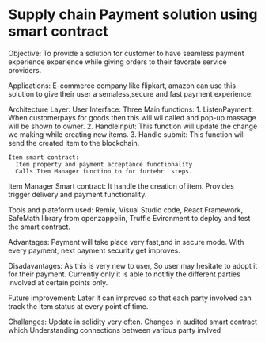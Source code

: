 # Supply chain Payment solution using smart contract
  Objective: To provide a solution for customer to have seamless payment experience experience while giving orders to their favorate service providers.

Applications:
E-commerce company like flipkart, amazon can use this solution to give their user a semaless,secure and fast payment experience. 


Architecture Layer:
  User Interface:
     Three Main functions:
     1. ListenPayment: When customerpays for goods then this will wil called and pop-up massage will be shown to owner. 
     2. HandleInput: This function will update the change we making while creating new items.
     3. Handle submit: This function will send the created item to the blockchain.
     
  
    Item smart contract:
      Item property and payment acceptance functionality
      Calls Item Manager function to for furtehr  steps.
      
   Item Manager Smart contract:
      It handle the creation of item.
      Provides trigger delivery and payment functionality.
    
      
Tools and plateform used:
Remix,  Visual Studio code, React Framework, SafeMath library from openzappelin, Truffle Evironment to deploy and test the smart contract. 
  
  


Advantages:
Payment will take place very fast,and in secure mode.
With every payment, next payment security get improves.

Disadavantages:
As this  is very new to user, So user may hesitate to adopt it for their payment.
Currently only it is able to notifiy the different parties involved at certain points only.

Future improvement:
Later it can improved so that each party involved can track the item status at every point of time.

Challanges: 
Update in solidity very often.
Changes in audited smart contract which
Understanding connections between various party invlved




